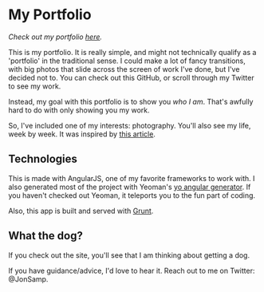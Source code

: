 # My Portfolio

_Check out my portfolio [here](http://jon-samp.com)._

This is my portfolio. It is really simple, and might not technically qualify as a 'portfolio' in the traditional sense. I could make a lot of fancy transitions, with big photos that slide across the screen of work I've done, but I've decided not to. You can check out this GitHub, or scroll through my Twitter to see my work.

Instead, my goal with this portfolio is to show you *who I am*. That's awfully hard to do with only showing you my work.

So, I've included one of my interests: photography. You'll also see my life, week by week. It was inspired by [this article](http://waitbutwhy.com/2014/05/life-weeks.html).


## Technologies
This is made with AngularJS, one of my favorite frameworks to work with. I also generated most of the project with Yeoman's [yo angular generator](https://github.com/yeoman/generator-angular). If you haven't checked out Yeoman, it teleports you to the fun part of coding.

Also, this app is built and served with [Grunt](http://gruntjs.com).

## What the dog?
If you check out the site, you'll see that I am thinking about getting a dog.

If you have guidance/advice, I'd love to hear it. Reach out to me on Twitter: @JonSamp. 
